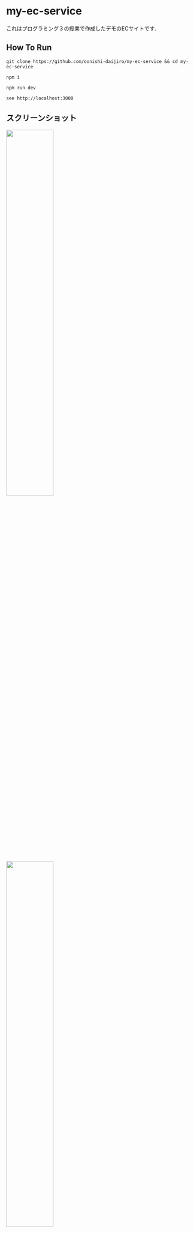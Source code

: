 # my-ec-service
これはプログラミング３の授業で作成したデモのECサイトです．

## How To Run
```
git clone https://github.com/oonishi-daijiro/my-ec-service && cd my-ec-service
```
```
npm i
```
```
npm run dev
```
```
see http://localhost:3000
```

## スクリーンショット

<img src="https://github.com/user-attachments/assets/e83acb77-cf7a-4fe6-ac79-41c6357612f0" width='50%'>
<img src="https://github.com/user-attachments/assets/a6b0f48d-45ed-42ec-9cfb-55718fae8bf6" width='50%'>
<img src="https://github.com/user-attachments/assets/b1173540-4674-4530-a609-d511c9490771" width='50%'>
